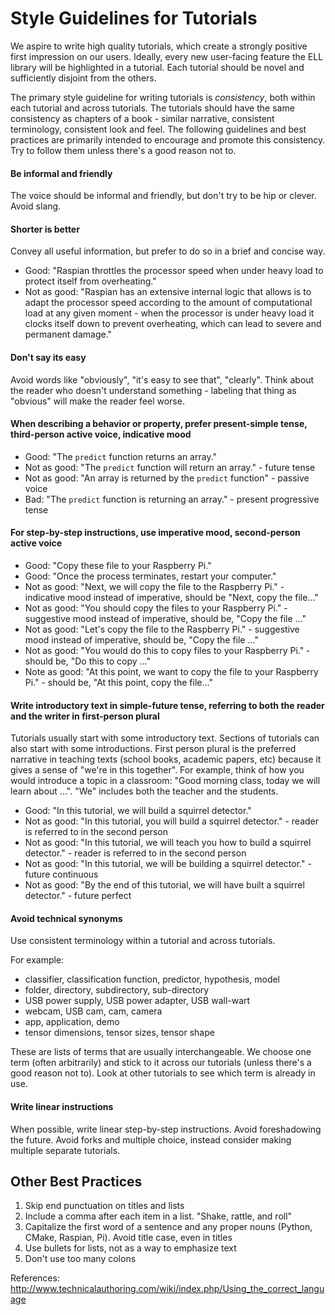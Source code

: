 # Style Guidelines for Tutorials

We aspire to write high quality tutorials, which create a strongly positive first impression on our users. Ideally, every new user-facing feature the ELL library will be highlighted in a tutorial. Each tutorial should be novel and sufficiently disjoint from the others.

The primary style guideline for writing tutorials is *consistency*, both within each tutorial and across tutorials. The tutorials should have the same consistency as chapters of a book - similar narrative, consistent terminology, consistent look and feel. The following guidelines and best practices are primarily intended to encourage and promote this consistency. Try to follow them unless there's a good reason not to. 

#### Be informal and friendly

The voice should be informal and friendly, but don't try to be hip or clever. Avoid slang.  

#### Shorter is better

Convey all useful information, but prefer to do so in a brief and concise way.    

* Good: "Raspian throttles the processor speed when under heavy load to protect itself from overheating."
* Not as good: "Raspian has an extensive internal logic that allows is to adapt the processor speed according to the amount of computational load at any given moment - when the processor is under heavy load it clocks itself down to prevent overheating, which can lead to severe and permanent damage." 

#### Don't say its easy

Avoid words like "obviously", "it's easy to see that", "clearly". Think about the reader who doesn't understand something - labeling that thing as "obvious" will make the reader feel worse.   

#### When describing a behavior or property, prefer present-simple tense, third-person active voice, indicative mood 

* Good: "The `predict` function returns an array."
* Not as good: "The `predict` function will return an array." - future tense
* Not as good: "An array is returned by the `predict` function" - passive voice
* Bad: "The `predict` function is returning an array." - present progressive tense

#### For step-by-step instructions, use imperative mood, second-person active voice 

* Good: "Copy these file to your Raspberry Pi."
* Good: "Once the process terminates, restart your computer."
* Not as good: "Next, we will copy the file to the Raspberry Pi." - indicative mood instead of imperative, should be "Next, copy the file..."
* Not as good: "You should copy the files to your Raspberry Pi." - suggestive mood instead of imperative, should be, "Copy the file ..."
* Not as good: "Let's copy the file to the Raspberry Pi." - suggestive mood instead of imperative, should be, "Copy the file ..."
* Not as good: "You would do this to copy files to your Raspberry Pi." - should be, "Do this to copy ..."
* Note as good: "At this point, we want to copy the file to your Raspberry Pi." - should be, "At this point, copy the file..."

#### Write introductory text in simple-future tense, referring to both the reader and the writer in first-person plural

Tutorials usually start with some introductory text. Sections of tutorials can also start with some introductions. First person plural is the preferred narrative in teaching texts (school books, academic papers, etc) because it gives a sense of "we're in this together". For example, think of how you would introduce a topic in a classroom: "Good morning class, today we will learn about ...". "We" includes both the teacher and the students. 

* Good: "In this tutorial, we will build a squirrel detector."
* Not as good: "In this tutorial, you will build a squirrel detector." - reader is referred to in the second person
* Not as good: "In this tutorial, we will teach you how to build a squirrel detector." - reader is referred to in the second person
* Not as good: "In this tutorial, we will be building a squirrel detector." - future continuous
* Not as good: "By the end of this tutorial, we will have built a squirrel detector." - future perfect 

#### Avoid technical synonyms

Use consistent terminology within a tutorial and across tutorials.

For example:

* classifier, classification function, predictor, hypothesis, model
* folder, directory, subdirectory, sub-directory
* USB power supply, USB power adapter, USB wall-wart
* webcam, USB cam, cam, camera
* app, application, demo
* tensor dimensions, tensor sizes, tensor shape

 These are lists of terms that are usually interchangeable. We choose one term (often arbitrarily) and stick to it across our tutorials (unless there's a good reason not to). Look at other tutorials to see which term is already in use. 
 
#### Write linear instructions

When possible, write linear step-by-step instructions. Avoid foreshadowing the future. Avoid forks and multiple choice, instead consider making multiple separate tutorials. 

## Other Best Practices

1. Skip end punctuation on titles and lists
2. Include a comma after each item in a list. "Shake, rattle, and roll"
3. Capitalize the first word of a sentence and any proper nouns (Python, CMake, Raspian, Pi). Avoid title case, even in titles
4. Use bullets for lists, not as a way to emphasize text
5. Don't use too many colons 

References:
http://www.technicalauthoring.com/wiki/index.php/Using_the_correct_language

